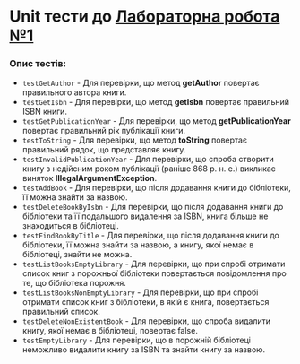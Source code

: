 # Unit тести до [Лабораторна робота №1](../../../../../../main/java/org/example/university/lab1/README.md)

### Опис тестів:

- `testGetAuthor` - Для перевірки, що метод **getAuthor** повертає правильного автора книги.
- `testGetIsbn` - Для перевірки, що метод **getIsbn** повертає правильний ISBN книги.
- `testGetPublicationYear` - Для перевірки, що метод **getPublicationYear** повертає правильний рік публікації книги.
- `testToString` - Для перевірки, що метод **toString** повертає правильний рядок, що представляє книгу.
- `testInvalidPublicationYear` - Для перевірки, що спроба створити книгу з недійсним роком публікації (раніше 868 р. н. е.) викликає виняток **IllegalArgumentException**.
- `testAddBook` - Для перевірки, що після додавання книги до бібліотеки, її можна знайти за назвою.
- `testDeleteBookByIsbn` - Для перевірки, що після додавання книги до бібліотеки та її подальшого видалення за ISBN, книга більше не знаходиться в бібліотеці.
- `testFindBookByTitle` - Для перевірки, що після додавання книги до бібліотеки, її можна знайти за назвою, а книгу, якої немає в бібліотеці, знайти не можна.
- `testListBooksEmptyLibrary` - Для перевірки, що при спробі отримати список книг з порожньої бібліотеки повертається повідомлення про те, що бібліотека порожня.
- `testListBooksNonEmptyLibrary` - Для перевірки, що при спробі отримати список книг з бібліотеки, в якій є книга, повертається правильний список.
- `testDeleteNonExistentBook` - Для перевірки, що спроба видалити книгу, якої немає в бібліотеці, повертає false.
- `testEmptyLibrary` - Для перевірки, що в порожній бібліотеці неможливо видалити книгу за ISBN та знайти книгу за назвою.